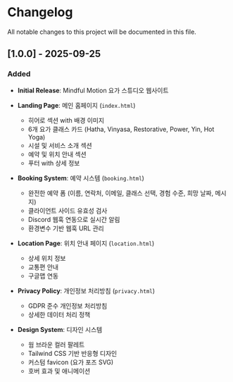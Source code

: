# Changelog

All notable changes to this project will be documented in this file.

## [1.0.0] - 2025-09-25

### Added
- **Initial Release**: Mindful Motion 요가 스튜디오 웹사이트
- **Landing Page**: 메인 홈페이지 (`index.html`)
  - 히어로 섹션 with 배경 이미지
  - 6개 요가 클래스 카드 (Hatha, Vinyasa, Restorative, Power, Yin, Hot Yoga)
  - 시설 및 서비스 소개 섹션
  - 예약 및 위치 안내 섹션
  - 푸터 with 상세 정보

- **Booking System**: 예약 시스템 (`booking.html`)
  - 완전한 예약 폼 (이름, 연락처, 이메일, 클래스 선택, 경험 수준, 희망 날짜, 메시지)
  - 클라이언트 사이드 유효성 검사
  - Discord 웹훅 연동으로 실시간 알림
  - 환경변수 기반 웹훅 URL 관리

- **Location Page**: 위치 안내 페이지 (`location.html`)
  - 상세 위치 정보
  - 교통편 안내
  - 구글맵 연동

- **Privacy Policy**: 개인정보 처리방침 (`privacy.html`)
  - GDPR 준수 개인정보 처리방침
  - 상세한 데이터 처리 정책

- **Design System**: 디자인 시스템
  - 웜 브라운 컬러 팔레트
  - Tailwind CSS 기반 반응형 디자인
  - 커스텀 favicon (요가 포즈 SVG)
  - 호버 효과 및 애니메이션
